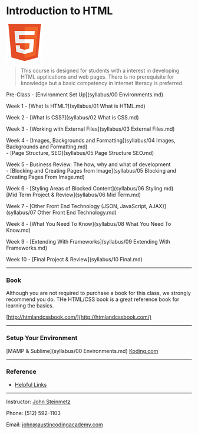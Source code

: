 Introduction to HTML
========================
   ![HTML](images/html5.png "HTML")   

> This course is designed for students with a interest in developing HTML applications and web pages. There is no prerequisite for knowledge but a basic competency in internet literacy is preferred.

Pre-Class - [Environment Set Up](syllabus/00 Environments.md)

Week 1 - [What Is HTML?](syllabus/01 What is HTML.md)

Week 2 - [What Is CSS?](syllabus/02 What is CSS.md)

Week 3 - [Working with External Files](syllabus/03 External Files.md)

Week 4 - [Images, Backgrounds and Formatting](syllabus/04 Images, Backgrounds and Formatting.md)<br>
	   - [Page Structure, SEO](syllabus/05 Page Structure SEO.md)

Week 5 - Business Review: The how, why and what of development<br>
	   - [Blocking and Creating Pages from Image](syllabus/05 Blocking and Creating Pages From Image.md)

Week 6 - [Styling Areas of Blocked Content](syllabus/06 Styling.md)<br>
[Mid Term Project & Review](syllabus/06 Mid Term.md)

Week 7 - [Other Front End Technology (JSON, JavaScript, AJAX)](syllabus/07 Other Front End Technology.md)

Week 8 - [What You Need To Know](syllabus/08 What You Need To Know.md)

Week 9 - [Extending With Frameworks](syllabus/09 Extending With Frameworks.md)

Week 10 - [Final Project & Review](syllabus/10 Final.md)

***

### Book
Although you are not required to purchase a book for this class, we strongly recommend you do. THe HTML/CSS book is a great reference book for learning the basics.

[http://htmlandcssbook.com/](http://htmlandcssbook.com/)

***

### Setup Your Environment
[MAMP & Sublime](syllabus/00 Environments.md)
<a href="//www.koding.com">Koding.com</a> 

***

### Reference
- [Helpful Links](Links.md)

***

Instructor: [John Steinmetz](http://johnsteinmetz.net)

Phone: (512) 592-1103

Email: john@austincodingacademy.com

